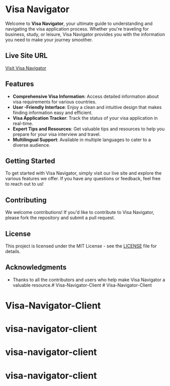 # Visa Navigator

Welcome to **Visa Navigator**, your ultimate guide to understanding and navigating the visa application process. Whether you're traveling for business, study, or leisure, Visa Navigator provides you with the information you need to make your journey smoother.

## Live Site URL
[Visit Visa Navigator](https://visa-navigatore.netlify.app/)  <!-- Replace with your actual live site URL -->

## Features
- **Comprehensive Visa Information**: Access detailed information about visa requirements for various countries.
- **User -Friendly Interface**: Enjoy a clean and intuitive design that makes finding information easy and efficient.
- **Visa Application Tracker**: Track the status of your visa application in real-time.
- **Expert Tips and Resources**: Get valuable tips and resources to help you prepare for your visa interview and travel.
- **Multilingual Support**: Available in multiple languages to cater to a diverse audience.

## Getting Started
To get started with Visa Navigator, simply visit our live site and explore the various features we offer. If you have any questions or feedback, feel free to reach out to us!

## Contributing
We welcome contributions! If you'd like to contribute to Visa Navigator, please fork the repository and submit a pull request.

## License
This project is licensed under the MIT License - see the [LICENSE](LICENSE) file for details.

## Acknowledgments
- Thanks to all the contributors and users who help make Visa Navigator a valuable resource.#   V i s a - N a v i g a t o r - C l i e n t  
 # Visa-Navigator-Client
# Visa-Navigator-Client
# visa-navigator-client
# visa-navigator-client
# visa-navigator-client
